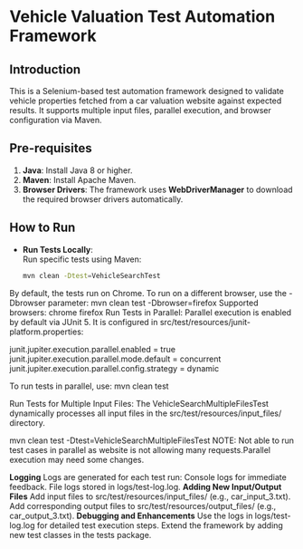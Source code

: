 # Vehicle Valuation Test Automation Framework

## Introduction
This is a Selenium-based test automation framework designed to validate vehicle properties fetched from a car valuation website against expected results. It supports multiple input files, parallel execution, and browser configuration via Maven.

## Pre-requisites
1. **Java**: Install Java 8 or higher.
2. **Maven**: Install Apache Maven.
3. **Browser Drivers**: The framework uses **WebDriverManager** to download the required browser drivers automatically.

## How to Run

- **Run Tests Locally**:  
  Run specific tests using Maven:  
  ```bash
  mvn clean -Dtest=VehicleSearchTest
By default, the tests run on Chrome. To run on a different browser, use the -Dbrowser parameter:
  mvn clean test -Dbrowser=firefox
Supported browsers:
  chrome
  firefox
Run Tests in Parallel:
Parallel execution is enabled by default via JUnit 5. It is configured in src/test/resources/junit-platform.properties:

junit.jupiter.execution.parallel.enabled = true
junit.jupiter.execution.parallel.mode.default = concurrent
junit.jupiter.execution.parallel.config.strategy = dynamic

To run tests in parallel, use:
mvn clean test

Run Tests for Multiple Input Files:
The VehicleSearchMultipleFilesTest dynamically processes all input files in the src/test/resources/input_files/ directory.

mvn clean test -Dtest=VehicleSearchMultipleFilesTest
NOTE: Not able to run test cases in parallel as website is not allowing many requests.Parallel execution may need some changes.

**Logging**
Logs are generated for each test run:
Console logs for immediate feedback.
File logs stored in logs/test-log.log.
**Adding New Input/Output Files**
Add input files to src/test/resources/input_files/ (e.g., car_input_3.txt).
Add corresponding output files to src/test/resources/output_files/ (e.g., car_output_3.txt).
**Debugging and Enhancements**
Use the logs in logs/test-log.log for detailed test execution steps.
Extend the framework by adding new test classes in the tests package.



